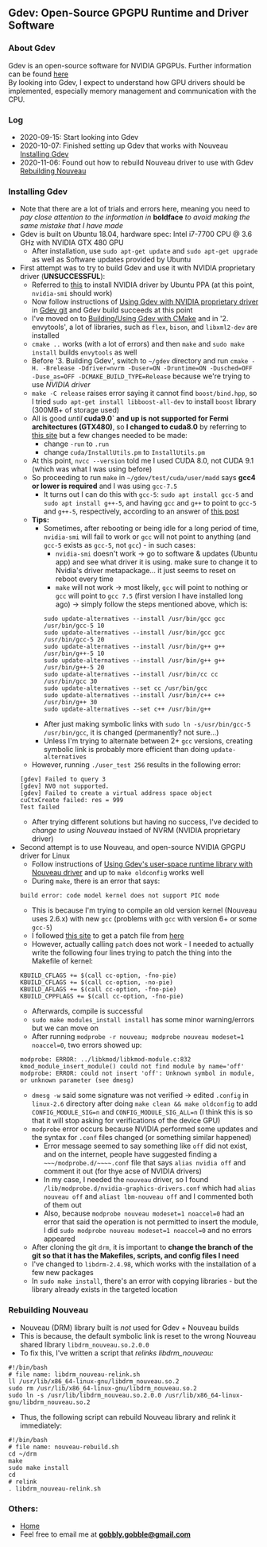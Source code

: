 ## Gdev: Open-Source GPGPU Runtime and Driver Software

### About Gdev 
Gdev is an open-source software for NVIDIA GPGPUs. Further information can be found [here](https://github.com/CPFL/gdev)  
By looking into Gdev, I expect to understand how GPU drivers should be implemented, especially memory management and communication with the CPU.

### Log
- 2020-09-15: Start looking into Gdev
- 2020-10-07: Finished setting up Gdev that works with Nouveau [Installing Gdev](#installing-gdev)
- 2020-11-06: Found out how to rebuild Nouveau driver to use with Gdev [Rebuilding Nouveau](#rebuiliging-nouveau)

### Installing Gdev
- Note that there are a lot of trials and errors here, meaning you need to *pay close attention to the information in* **boldface** *to avoid making the same mistake that I have made*
- Gdev is built on Ubuntu 18.04, hardware spec: Intel i7-7700 CPU @ 3.6 GHz with NVIDIA GTX 480 GPU
  - After installation, use `sudo apt-get update` and `sudo apt-get upgrade` as well as Software updates provided by Ubuntu
- First attempt was to try to build Gdev and use it with NVIDIA proprietary driver (**UNSUCCESSFUL**):
  - Referred to [this](https://linuxhint.com/ubuntu_nvidia_ppa/) to install NVIDIA driver by Ubuntu PPA (at this point, `nvidia-smi` should work)
  - Now follow instructions of [Using Gdev with NVIDIA proprietary driver](https://github.com/CPFL/gdev/blob/master/docs/README.nvrm.md) in [Gdev git](https://github.com/CPFL/gdev) and Gdev build succeeds at this point
  - I've moved on to [Building/Using Gdev with CMake](https://github.com/CPFL/gdev/blob/master/docs/README.cmake.md) and in '2. envytools', a lot of libraries, such as `flex`, `bison`, and `libxml2-dev` are installed
  - `cmake ..` works (with a lot of errors) and then `make` and `sudo make install` builds `envytools` as well
  - Before '3. Building Gdev', switch to `~/gdev` directory and run `cmake -H. -Brelease -Ddriver=nvrm -Duser=ON -Druntime=ON -Dusched=OFF -Duse_as=OFF -DCMAKE_BUILD_TYPE=Release` because we're trying to use *NVIDIA driver*
  - `make -C release` raises error saying it cannot find `boost/bind.hpp`, so I tried `sudo apt-get install libboost-all-dev` to install `boost` library (300MB+ of storage used)
  - All is good *until* **cuda9.0` and up is not supported for Fermi architectures (GTX480)**, so **I changed to cuda8.0** by referring to [this site](https://rodrigodzf.github.io/setup/cuda/2019/04/15/cuda-setup.html) but a few changes needed to be made:
    - change `-run` to `.run`
    - change `cuda/InstallUtils.pm` to `InstallUtils.pm`
  - At this point, `nvcc --version` told me I used CUDA 8.0, not CUDA 9.1 (which was what I was using before)
  - So proceeding to run `make` in `~/gdev/test/cuda/user/madd` says **gcc4 or lower is required** and I was using `gcc-7.5`
    - It turns out I can do this with `gcc-5`: `sudo apt install gcc-5` and `sudo apt install g++-5`, and having `gcc` and `g++` to point to `gcc-5` and `g++-5`, respectively, according to an answer of [this post](https://askubuntu.com/questions/1087150/install-gcc-5-on-ubuntu-18-04)
  - **Tips:** 
    - Sometimes, after rebooting or being idle for a long period of time, `nvidia-smi` will fail to work or `gcc` will not point to anything (and `gcc-5` exists as `gcc-5`, not `gcc`) - in such cases:
      - `nvidia-smi` doesn't work -> go to software & updates (Ubuntu app) and see what driver it is using. make sure to change it to Nvidia's driver metapackage... it just seems to reset on reboot every time
      - `make` will not work -> most likely, `gcc` will point to nothing or `gcc` will point to `gcc 7.5` (first version I have installed long ago) -> simply follow the steps mentioned above, which is:
      ```
      sudo update-alternatives --install /usr/bin/gcc gcc /usr/bin/gcc-5 10
      sudo update-alternatives --install /usr/bin/gcc gcc /usr/bin/gcc-5 20
      sudo update-alternatives --install /usr/bin/g++ g++ /usr/bin/g++-5 10
      sudo update-alternatives --install /usr/bin/g++ g++ /usr/bin/g++-5 20
      sudo update-alternatives --install /usr/bin/cc cc /usr/bin/gcc 30
      sudo update-alternatives --set cc /usr/bin/gcc
      sudo update-alternatives --install /usr/bin/c++ c++ /usr/bin/g++ 30
      sudo update-alternatives --set c++ /usr/bin/g++
      ```
    - After just making symbolic links with `sudo ln -s/usr/bin/gcc-5 /usr/bin/gcc`, it is changed (permanently? not sure...)
    - Unless I'm trying to alternate between 2+ `gcc` versions, creating symbolic link is probably more efficient than doing `update-alternatives`
  - However, running `./user_test 256` results in the following error:
  ```
  [gdev] Failed to query 3
  [gdev] NV0 not supported.
  [gdev] Failed to create a virtual address space object
  cuCtxCreate failed: res = 999
  Test failed
  ```
  - After trying different solutions but having no success, I've decided to *change to using Nouveau* instaed of NVRM (NVIDIA proprietary driver)
- Second attempt is to use Nouveau, and open-source NVIDIA GPGPU driver for Linux
  - Follow instructions of [Using Gdev's user-space runtime library with Nouveau driver](https://github.com/CPFL/gdev/blob/master/docs/README.nouveau.md) and up to `make oldconfig` works well
  - During `make`, there is an error that says:
  ```
  build error: code model kernel does not support PIC mode
  ```
  - This is because I'm trying to compile an old version kernel (Nouveau uses 2.6.x) with new `gcc` (problems with `gcc` with version 6+ or some `gcc-5`)
  - I followed [this site](https://askubuntu.com/questions/851433/kernel-doesnt-support-pic-mode-for-compiling) to get a patch file from [here](https://lists.ubuntu.com/archives/kernel-team/2016-May/077178.html)
  - However, actually calling `patch` does not work - I needed to actually write the following four lines trying to patch the thing into the Makefile of kernel:
  ```
  KBUILD_CFLAGS += $(call cc-option, -fno-pie)
  KBUILD_CFLAGS += $(call cc-option, -no-pie)
  KBUILD_AFLAGS += $(call cc-option, -fno-pie)
  KBUILD_CPPFLAGS += $(call cc-option, -fno-pie)
  ```
  - Afterwards, compile is successful
  - `sudo make modules_install install` has some minor warning/errors but we can move on
  - After running `modprobe -r nouveau; modprobe nouveau modeset=1 noaccel=0`, two errors showed up:
  ```
  modprobe: ERROR: ../libkmod/libkmod-module.c:832 kmod_module_insert_module() could not find module by name='off'
  modprobe: ERROR: could not insert 'off': Unknown symbol in module, or unknown parameter (see dmesg)
  ```
    - `dmesg -w` said some signature was not verified -> edited `.config` in `linux-2.6` directory after doing `make clean && make oldconfig` to add `CONFIG_MODULE_SIG=n` and `CONFIG_MODULE_SIG_ALL=n`  (I think this is so that it will stop asking for verifications of the device GPU)
    - `modprobe` error occurs because NVIDIA performed some updates and the syntax for `.conf` files changed (or something similar happened)
      - Error message seemed to say something like `off` did not exist, and on the internet, people have suggested finding a `~~~/modprobe.d/~~~~.conf` file that says `alias nvidia off` and comment it out (for thye acse of NVIDIA drivers)
      - In my case, I needed the `nouveau` driver, so I found `/lib/modprobe.d/nvidia-graphics-drivers.conf` which had `alias nouveau off` and `aliast lbm-nouveau off` and I commented both of them out
      - Also, because `modprobe nouveau modeset=1 noaccel=0` had an error that said the operation is not permitted to insert the module, I did `sudo modprobe nouveau modeset=1 noaccel=0` and no errors appeared
  - After cloning the git `drm`, it is important to **change the branch of the git so that it has the Makefiles, scripts, and config files I need**
  - I've changed to `libdrm-2.4.98`, which works with the installation of a few new packages
  - In `sudo make install`, there's an error with copying libraries - but the library already exists in the targeted location

### Rebuilding Nouveau
- Nouveau (DRM) library built is *not* used for Gdev + Nouveau builds
- This is because, the default symbolic link is reset to the wrong Nouveau shared library `libdrm_nouveau.so.2.0.0`
- To fix this, I've written a script that *relinks libdrm_nouveau:*
```
#!/bin/bash
# file name: libdrm_nouveau-relink.sh
ll /usr/lib/x86_64-linux-gnu/libdrm_nouveau.so.2
sudo rm /usr/lib/x86_64-linux-gnu/libdrm_nouveau.so.2
sudo ln -s /usr/lib/libdrm_nouveau.so.2.0.0 /usr/lib/x86_64-linux-gnu/libdrm_nouveau.so.2
```
- Thus, the following script can rebuild Nouveau library and relink it immediately:
```
#!/bin/bash
# file name: nouveau-rebuild.sh
cd ~/drm
make
sudo make install
cd
# relink
. libdrm_nouveau-relink.sh
```

### Others:
- [Home](/..)
- Feel free to email me at **gobbly.gobble@gmail.com**